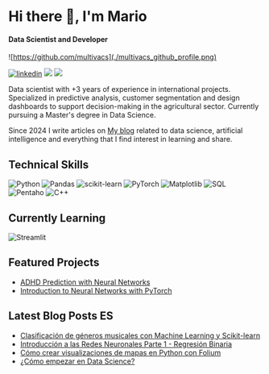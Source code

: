# Hi there 👋, I'm Mario
#### Data Scientist and Developer

![https://github.com/multivacs](./multivacs_github_profile.png)

[<img src='https://img.shields.io/badge/-LinkedIn-blue?style=flat-square&logo=Linkedin&logoColor=white' alt='linkedin' height='30'>](https://www.linkedin.com/in/mario-calpena/)
[<img src='https://img.shields.io/badge/Portfolio-purple?labelColor=white' height='30'>](https://multivacs.com)
[<img src='https://img.shields.io/badge/Blog-black?logo=blogger&logoColor=white&labelColor=101010' height='30'>](https://blog.multivacs.com)  

Data scientist with +3 years of experience in international projects.
Specialized in predictive analysis, customer segmentation and design dashboards to support decision-making in the agricultural sector.
Currently pursuing a Master's degree in Data Science.

Since 2024 I write articles on [My blog](https://blog.multivacs.com) related to data science, artificial intelligence and everything that I find interest in learning and share.


## Technical Skills
![Python](https://img.shields.io/badge/python-3670A0?style=for-the-badge&logo=python&logoColor=ffdd54)
![Pandas](https://img.shields.io/badge/pandas-%23150458.svg?style=for-the-badge&logo=pandas&logoColor=white)
![scikit-learn](https://img.shields.io/badge/scikit--learn-%23F7931E.svg?style=for-the-badge&logo=scikit-learn&logoColor=white)
![PyTorch](https://img.shields.io/badge/PyTorch-EE4C2C?style=for-the-badge&logo=pytorch&logoColor=white)
![Matplotlib](https://img.shields.io/badge/Matplotlib-%23ffffff.svg?style=for-the-badge&logo=Matplotlib&logoColor=black)
![SQL](https://img.shields.io/badge/SQL-4479A1.svg?style=for-the-badge)
![Pentaho](https://img.shields.io/badge/Pentaho-EE4C2C?style=for-the-badge)
![C++](https://img.shields.io/badge/c++-%2300599C.svg?style=for-the-badge&logo=c%2B%2B&logoColor=white)


## Currently Learning
![Streamlit](https://img.shields.io/badge/-Streamlit-FF4B4B?style=flat&logo=streamlit&logoColor=white)


## Featured Projects
- [ADHD Prediction with Neural Networks](https://github.com/multivacs/TFG2023)
- [Introduction to Neural Networks with PyTorch](https://github.com/multivacs/intro-nn)


## Latest Blog Posts ES
- [Clasificación de géneros musicales con Machine Learning y Scikit-learn](https://blog.multivacs.com/posts/mineria-datos/)
- [Introducción a las Redes Neuronales Parte 1 - Regresión Binaria](https://blog.multivacs.com/posts/intro-nn-regressor/)
- [Cómo crear visualizaciones de mapas en Python con Folium](https://blog.multivacs.com/posts/crear-visualizaciones-folium/)
- [¿Cómo empezar en Data Science?](https://blog.multivacs.com/posts/empezar-en-data-science/)

